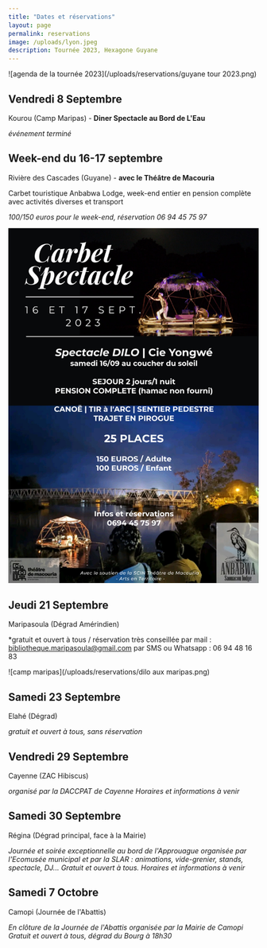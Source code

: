 ```yaml
---
title: "Dates et réservations"
layout: page
permalink: reservations
image: /uploads/lyon.jpeg
description: Tournée 2023, Hexagone Guyane
---
```


![agenda de la tournée 2023](/uploads/reservations/guyane tour 2023.png)

## Vendredi 8 Septembre

Kourou (Camp Maripas) - **Diner Spectacle au Bord de L'Eau**

*événement terminé*

## Week-end du 16-17 septembre

Rivière des Cascades (Guyane) - **avec le Théâtre de Macouria**

Carbet touristique Anbabwa Lodge,
week-end entier en pension complète
avec activités diverses et transport

*100/150 euros pour le week-end, réservation 06 94 45 75 97*

![max-500px dilo-tdm](/uploads/reservations/dilo-tdm.jpg)

## Jeudi 21 Septembre

Maripasoula (Dégrad Amérindien)

*gratuit et ouvert à tous / réservation très conseillée
par mail : bibliotheque.maripasoula@gmail.com
par SMS ou Whatsapp : 06 94 48 16 83

![camp maripas](/uploads/reservations/dilo aux maripas.png)

## Samedi 23 Septembre

Elahé (Dégrad)

*gratuit et ouvert à tous, sans réservation*

## Vendredi 29 Septembre

Cayenne (ZAC Hibiscus)

*organisé par la DACCPAT de Cayenne
Horaires et informations à venir*

## Samedi 30 Septembre

Régina (Dégrad principal, face à la Mairie)

*Journée et soirée exceptionnelle au bord de l'Approuague
organisée par l'Ecomusée municipal et par la SLAR :
animations, vide-grenier, stands, spectacle, DJ...
Gratuit et ouvert à tous. Horaires et informations à venir*

## Samedi 7 Octobre

Camopi (Journée de l'Abattis)

*En clôture de la Journée de l'Abattis
organisée par la Mairie de Camopi
Gratuit et ouvert à tous,
dégrad du Bourg à 18h30*









